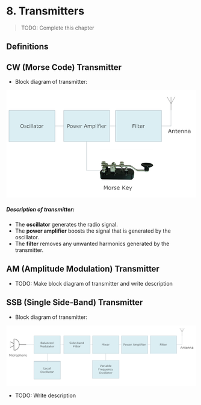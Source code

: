 # 8. Transmitters

> TODO: Complete this chapter

## Definitions


## CW (Morse Code) Transmitter

- Block diagram of transmitter:

![](img/cw_tx_block.png)

##### Description of transmitter:

- The **oscillator** generates the radio signal.
- The **power amplifier** boosts the signal that is generated by the oscillator.
- The **filter** removes any unwanted harmonics generated by the transmitter.

## AM (Amplitude Modulation) Transmitter

- TODO: Make block diagram of transmitter and write description


## SSB (Single Side-Band) Transmitter

- Block diagram of transmitter:

![](img/ssb_trans_block.png)

- TODO: Write description
